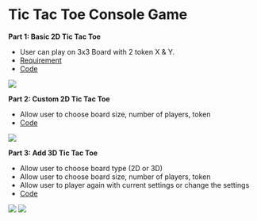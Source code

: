 # Tic Tac Toe Console Game
 
**Part 1: Basic 2D Tic Tac Toe**
- User can play on 3x3 Board with 2 token X & Y.
- [Requirement](https://github.com/MYOB-Technology/General_Developer/blob/main/katas/kata-foundational/foundational-kata-tictactoe.md)   
- [Code](https://github.com/myob-fma/tiffany-kata-tic-tac-toe/commit/c2bb36b298c53bb9b2696fe58dac353955423157)
<img src="docs/basic-2D-ttt-flowchart.png">

**Part 2: Custom 2D Tic Tac Toe**
- Allow user to choose board size, number of players, token   
- [Code](https://github.com/myob-fma/tiffany-kata-tic-tac-toe/commit/d59e5836d40ee1dd5bfa78786d99f040eece87e3)
<img src="docs/custom-2D-ttt-flowchart.jpg">

**Part 3: Add 3D Tic Tac Toe**
- Allow user to choose board type (2D or 3D)
- Allow user to choose board size, number of players, token   
- Allow user to player again with current settings or change the settings   
- [Code](https://github.com/myob-fma/tiffany-kata-tic-tac-toe/tree/3D-tic-tac-toe)
<img src="docs/3D-ttt-flowchart.jpg">
<img src="docs/2D-3D-settings-replay-flowchart.jpg">

